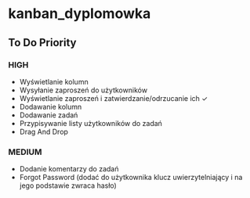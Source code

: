 # kanban_dyplomowka

## To Do Priority
### HIGH
- Wyświetlanie kolumn
- Wysyłanie zaproszeń do użytkowników
- Wyświetlanie zaproszeń i zatwierdzanie/odrzucanie ich  &check;
- Dodawanie kolumn
- Dodawanie zadań
- Przypisywanie listy użytkowników do zadań
- Drag And Drop

### MEDIUM
- Dodanie komentarzy do zadań
- Forgot Password (dodać do użytkownika klucz uwierzytelniający i na jego podstawie zwraca hasło)
